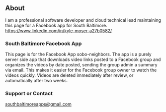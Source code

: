 ## About

I am a professional software developer and cloud technical lead maintaining this page for a Facebook app for South Baltimore.
https://www.linkedin.com/in/kyle-moser-a27b0582/

### South Baltimore Facebook App

This page is for the Facebook App sobo-neighbors. The app is a purely server side app that downloads video links posted to a Facebook group and organizes the videos by date posted, sending the group admin a summary via email. This makes it easier for the Facebook group owner to watch the videos quickly. Videos are deleted immediately after review, or automatically after two weeks. 

### Support or Contact
southbaltimoreapps@gmail.com
